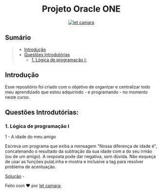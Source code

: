 <h1 align="center">
  Projeto Oracle ONE
</h1>


<p align="center">
  <a href="https://www.linkedin.com/in/letcamara">
    <img align="center" src="https://img.shields.io/badge/feito%20por-let%20camara;-blue" alt="let camara" border="0">
  </a>
</p>

## Sumário

> * [Introdução](#introdução)
> * [Questões Introdutórias](#questões-introdutórias)
>   * [1. Lógica de programação I:](#1-lógica-de-programação-I)


## Introdução

Esse repositório foi criado com o objetivo de organizar e centralizar todo meu aprendizado que estou adquirindo - e programando - no momento neste curso.

## Questões Introdutórias:

### 1. Lógica de programação I

1 - A idade do meu amigo

Escreva um programa que exiba a mensagem "Nossa diferença de idade é", concatenando o resultado da subtração da sua idade com a do seu irmão (ou de um amigo). A resposta pode dar negativa, sem dúvida. Não esqueça de usar as funções pulaLinha e mostra e inclusive a tag <meta> para resolver problema de acentuação.

[Solução](1%20-%20Sequenciais/sequenciais1.c) -



Feito com ♥ por [let camara;](https://www.linkedin.com/in/letcamara)
